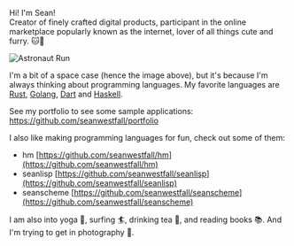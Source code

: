 Hi! I'm Sean!  
Creator of finely crafted digital products, participant in the online marketplace popularly known as the internet, lover of all things cute and furry. 🐱🐶   
  
![Astronaut Run](https://media0.giphy.com/media/10PHJGDj0oNna0/giphy.gif?cid=ecf05e47c3l5ffarczz86x7bmplvgigjerjbbz60ov2vlaka&rid=giphy.gif)  
  
I'm a bit of a space case (hence the image above), but it's because I'm always thinking about programming languages. My favorite languages are [Rust](https://www.rust-lang.org/), [Golang](https://golang.org), [Dart](https://dart.dev/) and [Haskell](https://www.haskell.org/).  

See my portfolio to see some sample applications: https://github.com/seanwestfall/portfolio  

I also like making programming languages for fun, check out some of them:  
* hm [https://github.com/seanwestfall/hm](https://github.com/seanwestfall/hm)  
* seanlisp [https://github.com/seanwestfall/seanlisp](https://github.com/seanwestfall/seanlisp)  
* seanscheme [https://github.com/seanwestfall/seanscheme](https://github.com/seanwestfall/seanscheme)  
  
I am also into yoga 🧘, surfing 🏄, drinking tea 🍵, and reading books 📚. And I'm trying to get in photography 📸.  

<!--
暇なときに日本語も勉強しています。私は日本人とマニアックなものが大好きです。これが読めるなら、最高だ！  
-->
  
  
<!--
**seanwestfall/seanwestfall** is a ✨ _special_ ✨ repository because its `README.md` (this file) appears on your GitHub profile.

Here are some ideas to get you started:

- 🔭 I’m currently working on ...
- 🌱 I’m currently learning ...
- 👯 I’m looking to collaborate on ...
- 🤔 I’m looking for help with ...
- 💬 Ask me about ...
- 📫 How to reach me: ...
- 😄 Pronouns: ...
- ⚡ Fun fact: ...
-->

